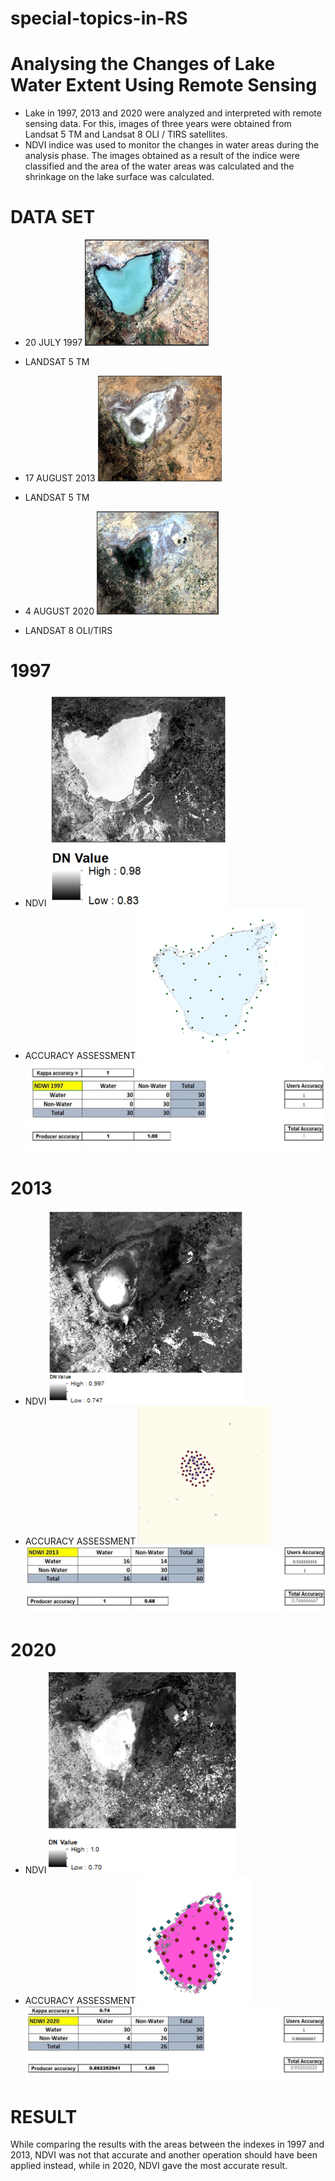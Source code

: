 # special-topics-in-RS
# Analysing the Changes of Lake Water Extent Using Remote Sensing 
- Lake in 1997, 2013 and 2020 were analyzed and interpreted with remote sensing data. For this, images of three years were obtained from Landsat 5 TM and Landsat 8 OLI / TIRS satellites.
-  NDVI indice was used to monitor the changes in water areas during the analysis phase. The images obtained as a result of the indice were classified and the area of the water areas was calculated and the shrinkage on the lake surface was calculated.

# DATA SET
- 20 JULY 1997
 ![3](Image/1.png)
- LANDSAT 5 TM

- 17 AUGUST 2013
 ![3](Image/2.png)
- LANDSAT 5 TM
 
- 4 AUGUST 2020
 ![3](Image/3.png)
- LANDSAT 8 OLI/TIRS

# 1997
- NDVI
 ![4](Image/4.png)
- ACCURACY ASSESSMENT
 ![5](Image/5.png)
 ![6](Image/6.png)
# 2013
- NDVI
 ![7](Image/7.png)
- ACCURACY ASSESSMENT
 ![8](Image/8.png)
 ![9](Image/9.png)
# 2020
- NDVI
 ![10](Image/10.png)
- ACCURACY ASSESSMENT
 ![11](Image/11.png)
 ![12](Image/12.png)
 # RESULT
 While comparing the results with the areas between the indexes in 1997 and 2013, NDVI was not that accurate and another operation should have been applied instead, while in 2020, NDVI gave the most accurate result.
